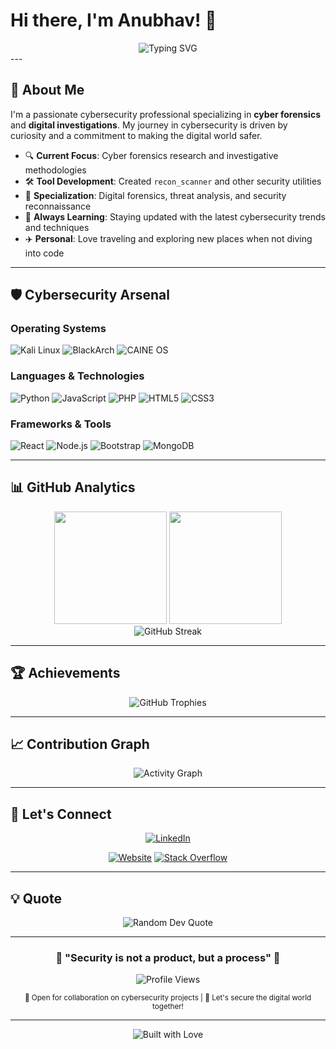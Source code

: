 # Hi there, I'm Anubhav! 👋

<div align="center">
  <img src="https://readme-typing-svg.herokuapp.com?font=JetBrains+Mono+ExtraBold&pause=1000&color=035982&center=true&vCenter=true&width=600&lines=Cybersecurity+Enthusiast;Cyber+Forensics+Researcher;Security+Tool+Developer;Always+Learning+%26+Growing" alt="Typing SVG" />
</div>
---

## 🚀 About Me

I'm a passionate cybersecurity professional specializing in **cyber forensics** and **digital investigations**. My journey in cybersecurity is driven by curiosity and a commitment to making the digital world safer.

- 🔍 **Current Focus**: Cyber forensics research and investigative methodologies
- 🛠️ **Tool Development**: Created `recon_scanner` and other security utilities
- 🎯 **Specialization**: Digital forensics, threat analysis, and security reconnaissance
- 🌱 **Always Learning**: Staying updated with the latest cybersecurity trends and techniques
- ✈️ **Personal**: Love traveling and exploring new places when not diving into code

---

## 🛡️ Cybersecurity Arsenal

### **Operating Systems**
![Kali Linux](https://img.shields.io/badge/Kali_Linux-557C94?style=for-the-badge&logo=kali-linux&logoColor=white)
![BlackArch](https://img.shields.io/badge/BlackArch-1793D1?style=for-the-badge&logo=arch-linux&logoColor=white)
![CAINE OS](https://img.shields.io/badge/CAINE_OS-FF6B35?style=for-the-badge&logo=linux&logoColor=white)

### **Languages & Technologies**
![Python](https://img.shields.io/badge/Python-FFD43B?style=for-the-badge&logo=python&logoColor=blue)
![JavaScript](https://img.shields.io/badge/JavaScript-323330?style=for-the-badge&logo=javascript&logoColor=F7DF1E)
![PHP](https://img.shields.io/badge/PHP-777BB4?style=for-the-badge&logo=php&logoColor=white)
![HTML5](https://img.shields.io/badge/HTML5-E34F26?style=for-the-badge&logo=html5&logoColor=white)
![CSS3](https://img.shields.io/badge/CSS3-1572B6?style=for-the-badge&logo=css3&logoColor=white)
<!--   ![Java](https://img.shields.io/badge/Java-ED8B00?style=for-the-badge&logo=openjdk&logoColor=white) -->

### **Frameworks & Tools**
![React](https://img.shields.io/badge/React-20232A?style=for-the-badge&logo=react&logoColor=61DAFB)
![Node.js](https://img.shields.io/badge/Node.js-339933?style=for-the-badge&logo=nodedotjs&logoColor=white)
![Bootstrap](https://img.shields.io/badge/Bootstrap-563D7C?style=for-the-badge&logo=bootstrap&logoColor=white)
![MongoDB](https://img.shields.io/badge/MongoDB-4EA94B?style=for-the-badge&logo=mongodb&logoColor=white)

---

## 📊 GitHub Analytics

<div align="center">
  <img height="180em" src="https://github-readme-stats.vercel.app/api?username=anubhavmohandas&show_icons=true&theme=tokyonight&include_all_commits=true&count_private=true"/>
  <img height="180em" src="https://github-readme-stats.vercel.app/api/top-langs/?username=anubhavmohandas&layout=compact&langs_count=8&theme=tokyonight"/>
</div>

<div align="center">
  <img src="https://github-readme-streak-stats.herokuapp.com/?user=anubhavmohandas&theme=tokyonight" alt="GitHub Streak" />
</div>

---

## 🏆 Achievements

<div align="center">
  <img src="https://github-profile-trophy.vercel.app/?username=anubhavmohandas&theme=tokyonight&no-frame=false&no-bg=false&margin-w=4&row=1" alt="GitHub Trophies" />
</div>

---

## 📈 Contribution Graph

<div align="center">
  <img src="https://github-readme-activity-graph.vercel.app/graph?username=anubhavmohandas&theme=tokyo-night&bg_color=1a1b27&color=70a5fd&line=bf91f3&point=38bdae&area=true&hide_border=true" alt="Activity Graph" />
</div>

---

## 🤝 Let's Connect

<div align="center">
  
[![LinkedIn](https://img.shields.io/badge/LinkedIn-0077B5?style=for-the-badge&logo=linkedin&logoColor=white)](https://www.linkedin.com/in/anubhavmohandas/)
<!--   [![YouTube](https://img.shields.io/badge/YouTube-FF0000?style=for-the-badge&logo=youtube&logoColor=white)](https://www.youtube.com/c/AnubhavMohandas) -->
[![Website](https://img.shields.io/badge/Portfolio-255E63?style=for-the-badge&logo=About.me&logoColor=white)](https://anubhavmohandas.github.io/Anubhav-Profile/)
[![Stack Overflow](https://img.shields.io/badge/Stack_Overflow-FE7A16?style=for-the-badge&logo=stack-overflow&logoColor=white)](https://stackoverflow.com/users/14821045/anubhav-mohandas)

</div>

---

## 💡 Quote

<div align="center">
  <img src="https://quotes-github-readme.vercel.app/api?type=horizontal&theme=tokyonight" alt="Random Dev Quote" />
</div>

---

<div align="center">
  <h3>🔐 "Security is not a product, but a process" 🔐</h3>
  
  ![Profile Views](https://komarev.com/ghpvc/?username=anubhavmohandas&color=brightgreen&style=for-the-badge)
  
  <sub>💼 Open for collaboration on cybersecurity projects | 📧 Let's secure the digital world together!</sub>
</div>

---

<div align="center">
<!--   <img src="https://forthebadge.com/images/badges/powered-by-coffee.svg" alt="Powered by Coffee" /> -->
  <img src="https://forthebadge.com/images/badges/built-with-love.svg" alt="Built with Love" />
</div>
